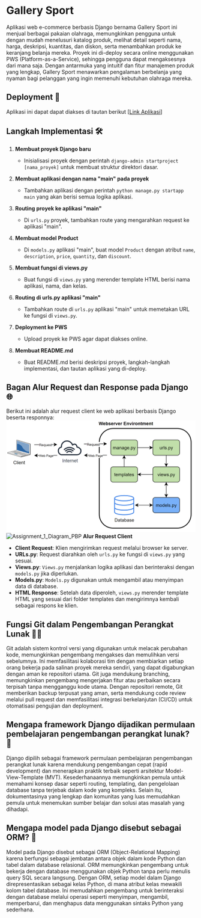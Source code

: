 # Gallery Sport

Aplikasi web e-commerce berbasis Django bernama Gallery Sport ini menjual berbagai pakaian olahraga, memungkinkan pengguna untuk dengan mudah menelusuri katalog produk, melihat detail seperti nama, harga, deskripsi, kuantitas, dan diskon, serta menambahkan produk ke keranjang belanja mereka. Proyek ini di-deploy secara online menggunakan PWS (Platform-as-a-Service), sehingga pengguna dapat mengaksesnya dari mana saja. Dengan antarmuka yang intuitif dan fitur manajemen produk yang lengkap, Gallery Sport menawarkan pengalaman berbelanja yang nyaman bagi pelanggan yang ingin memenuhi kebutuhan olahraga mereka.


## Deployment 🚀
Aplikasi ini dapat dapat diakses di tautan berikut 
[[Link Aplikasi](http://kaindra-rizq-gallerysport.pbp.cs.ui.ac.id/)]

## Langkah Implementasi 🛠

1. **Membuat proyek Django baru**
   - Inisialisasi proyek dengan perintah `django-admin startproject [nama_proyek]` untuk membuat struktur direktori dasar.

2. **Membuat aplikasi dengan nama "main" pada proyek**
   - Tambahkan aplikasi dengan perintah `python manage.py startapp main` yang akan berisi semua logika aplikasi.

3. **Routing proyek ke aplikasi "main"**
   - Di `urls.py` proyek, tambahkan route yang mengarahkan request ke aplikasi "main".

4. **Membuat model Product**
   - Di `models.py` aplikasi "main", buat model `Product` dengan atribut `name`, `description`, `price`, `quantity`, dan `discount`.

5. **Membuat fungsi di views.py**
   - Buat fungsi di `views.py` yang merender template HTML berisi nama aplikasi, nama, dan kelas.

6. **Routing di urls.py aplikasi "main"**
   - Tambahkan route di `urls.py` aplikasi "main" untuk memetakan URL ke fungsi di `views.py`.

7. **Deployment ke PWS**
   - Upload proyek ke PWS agar dapat diakses online.

8. **Membuat README.md**
   - Buat README.md berisi deskripsi proyek, langkah-langkah implementasi, dan tautan aplikasi yang di-deploy.


## Bagan Alur Request dan Response pada Django 🌐

Berikut ini adalah alur request client ke web aplikasi berbasis Django beserta responnya:
![Bagan](images\Assignment_1_Diagram_PBP.png)
![Assignment_1_Diagram_PBP](https://github.com/user-attachments/assets/016725f5-68af-4970-bf6e-07fb564e1066)
**Alur Request Client**


- **Client Request**: Klien mengirimkan request melalui browser ke server.
- **URLs.py**: Request diarahkan oleh `urls.py` ke fungsi di `views.py` yang sesuai.
- **Views.py**: `Views.py` menjalankan logika aplikasi dan berinteraksi dengan `models.py` jika diperlukan.
- **Models.py**: `Models.py` digunakan untuk mengambil atau menyimpan data di database.
- **HTML Response**: Setelah data diperoleh, `views.py` merender template HTML yang sesuai dari folder templates dan mengirimnya kembali sebagai respons ke klien.

## Fungsi Git dalam Pengembangan Perangkat Lunak 👨‍💻

Git adalah sistem kontrol versi yang digunakan untuk melacak perubahan kode, memungkinkan pengembang mengakses dan memulihkan versi sebelumnya. Ini memfasilitasi kolaborasi tim dengan membiarkan setiap orang bekerja pada salinan proyek mereka sendiri, yang dapat digabungkan dengan aman ke repositori utama. Git juga mendukung branching, memungkinkan pengembang mengerjakan fitur atau perbaikan secara terpisah tanpa mengganggu kode utama. Dengan repositori remote, Git memberikan backup terpusat yang aman, serta mendukung code review melalui pull request dan memfasilitasi integrasi berkelanjutan (CI/CD) untuk otomatisasi pengujian dan deployment.

## Mengapa framework Django dijadikan permulaan pembelajaran pengembangan perangkat lunak? 🧐

Django dipilih sebagai framework permulaan pembelajaran pengembangan perangkat lunak karena mendukung pengembangan cepat (rapid development) dan menerapkan praktik terbaik seperti arsitektur Model-View-Template (MVT). Kesederhanaannya memungkinkan pemula untuk memahami konsep dasar seperti routing, templating, dan pengelolaan database tanpa terjebak dalam kode yang kompleks. Selain itu, dokumentasinya yang lengkap dan komunitas yang luas memudahkan pemula untuk menemukan sumber belajar dan solusi atas masalah yang dihadapi.

## Mengapa model pada Django disebut sebagai ORM? 🤖

Model pada Django disebut sebagai ORM (Object-Relational Mapping) karena berfungsi sebagai jembatan antara objek dalam kode Python dan tabel dalam database relasional. ORM memungkinkan pengembang untuk bekerja dengan database menggunakan objek Python tanpa perlu menulis query SQL secara langsung. Dengan ORM, setiap model dalam Django direpresentasikan sebagai kelas Python, di mana atribut kelas mewakili kolom tabel database. Ini memudahkan pengembang untuk berinteraksi dengan database melalui operasi seperti menyimpan, mengambil, memperbarui, dan menghapus data menggunakan sintaks Python yang sederhana.

